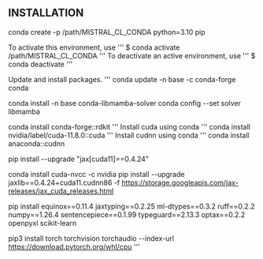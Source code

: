 ## INSTALLATION
conda create -p /path/MISTRAL_CL_CONDA  python=3.10 pip

To activate this environment, use
'''
    $ conda activate /path/MISTRAL_CL_CONDA
'''
To deactivate an active environment, use
'''
    $ conda deactivate
'''

Update and install packages. 
'''
conda update -n base -c conda-forge conda

conda install -n base conda-libmamba-solver
conda config --set solver libmamba

conda install conda-forge::rdkit
'''
Install cuda using conda
'''
 conda install nvidia/label/cuda-11.8.0::cuda
'''
Install cudnn using conda
'''
conda install anaconda::cudnn

pip install --upgrade "jax[cuda11]==0.4.24"

conda install cuda-nvcc  -c nvidia
pip install --upgrade  jaxlib==0.4.24+cuda11.cudnn86 -f https://storage.googleapis.com/jax-releases/jax_cuda_releases.html

pip install equinox==0.11.4 jaxtyping==0.2.25 ml-dtypes==0.3.2 ruff==0.2.2 numpy==1.26.4 sentencepiece==0.1.99 typeguard==2.13.3 optax==0.2.2 openpyxl scikit-learn 

pip3 install torch torchvision torchaudio --index-url https://download.pytorch.org/whl/cpu
'''
